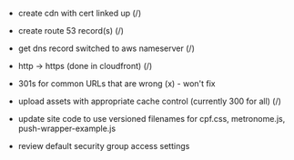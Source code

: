 - create cdn with cert linked up (/)
- create route 53 record(s) (/)
- get dns record switched to aws nameserver (/)
- http -> https (done in cloudfront) (/)
- 301s for common URLs that are wrong (x) - won't fix
- upload assets with appropriate cache control (currently 300 for all) (/)
- update site code to use versioned filenames for cpf.css, metronome.js, push-wrapper-example.js

- review default security group access settings
